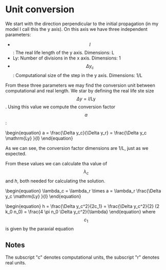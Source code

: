 # Unit conversion

We start with the direction perpendicular to the initial propagation (in my model I call this the y axis). On this axis we have three independent parameters:

* $$l$$: The real life length of the y axis. Dimensions: L
* Ly: Number of divisions in the x axis. Dimensions: 1
* $$\Delta y_c$$: Computational size of the step in the y axis. Dimensions: 1/L

From these three parameters we may find the conversion unit between computational and real length. We star by defining the real life ste size $$\Delta y = l / \mathrm{Ly}$$. Using this value we compute the conversion factor $$a$$:

\begin{equation}
a = \frac{\Delta y_c}{\Delta y_r} = \frac{\Delta y_c \mathrm{Ly} }{l}
\end{equation}

As we can see, the conversion factor dimensions are 1/L, just as we expected.

From these values we can calculate tha value of $$\lambda_c$$ and $h$, both needed for calculating the solution.

\begin{equation}
\lambda_c = \lambda_r \times a = \lambda_r \frac{\Delta y_c \mathrm{Ly} }{l}
\end{equation}

\begin{equation}
h = \frac{\Delta y_c^2}{2c_1} = \frac{\Delta y_c^2}{2} (2 k_0 n_0) = \frac{4 \pi n_0 \Delta y_c^2}{\lambda}
\end{equation}
where $$c_1$$ is given by the paraxial equation

## Notes
The subscript "c" denotes computational units, the subscript "r" denotes real units.